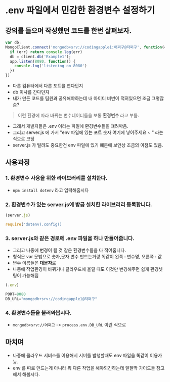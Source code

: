 # .env 파일에서 민감한 환경변수 설정하기 
## 강의를 들으며 작성했던 코드를 한번 살펴보자.
```js
var db;
MongoClient.connect('mongodb+srv://codingapple1:어쩌구@저쩌구', function(err, client){
  if (err) return console.log(err)
  db = client.db('Example1');
  app.listen(8080, function() {
    console.log('listening on 8080')
  })
}) 
```
- 다른 컴퓨터에서 다른 포트를 연다던지
- db 이사를 간다던지
- 내가 만든 코드를 팀원과 공유해야하는데 내 아이디 비번이 적혀있으면 조금 그렇잖슴?

> 이런 환경에 따라 바뀌는 변수데이터들을 보통 <b>환경변수 </b> 라고 부름.

- 그래서 개발자들은 .env 이라는 파일에 환경변수들을 떄려박음.
- 그리고 server.js 에 가서 "env 파일에 있는 포트 숫자 여기에 넣어주세요 ~ " 라는 식으로 코딩 
- server.js 가 털려도 중요한건 env 파일에 있기 떄문에 보안상 조금의 이점도 있음.

## 사용과정
### 1. 환경변수 사용을 위한 라이브러리를 설치한다. 
- `npm install dotenv` 라고 입력해줍시다

### 2. 환경변수가 있는 server.js에 방금 설치한 라이브러리 등록합니다.
```js
(server.js)

require('dotenv).config()
```

### 3. server.js와 같은 경로에 .env 파일을 하나 만들어줍니다.
- 그리고 나중에 변경이 될 것 같은 환경변수들을 다 적어줍니다.
- 형식은 var 문법으로 숫자,문자 변수 만드는거랑 똑같이 왼쪽 : 변수명, 오른쪽 : 값
- 변수 이름들은 <b>대문자</b>로
- 나중에 작업환경이 바뀌거나 클라우드에 올릴 때도 이것만 변경해주면 쉽게 환경셋팅이 가능해짐
```js
(.env)

PORT=8080
DB_URL="mongodb+srv://codingapple1@저쩌구"
```

### 4. 환경변수들을 불러와봅시다.
- `mongodb+srv://어쩌고` -> `process.env.DB_URL` 이런 식으로

## 마치며
- 나중에 클라우드 서비스를 이용해서 서버를 발행할때도 env 파일을 똑같이 이용가능.
- env 를 따로 만드는게 아니라 뭐 다른 작업을 해야되긴하는데 알잘딱 가이드들 참고해서 해봅시다.



 